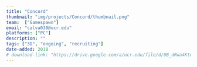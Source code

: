 ```yaml
---
title: "Concord"
thumbnail: "img/projects/Concord/thumbnail.png"
team:  ["Gamespawn"]
email: "calva038@ucr.edu"
platforms: ["PC"]
description: ""
tags: ["3D", "ongoing", "recruiting"]
date-added: 2018
# download-link: "https://drive.google.com/a/ucr.edu/file/d/0B_dRwa4KtnbWd3I1VWZUYUpYZFE/view?usp=sharing"
---
```

